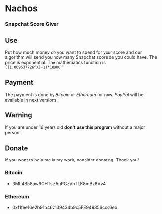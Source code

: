 # Nachos
### Snapchat Score Giver

## Use

Put how much money do you want to spend for your score and our algorithm will send you how many Snapchat score de you could have.
The price is exponential. The mathematics function is ``((1.009637726^X)-1)*10000``

## Payment

The payment is done by <i>Bitcoin</i> or <i>Ethereum</i> for now. <i>PayPal</i> will be available in next versions. 

## Warning

If you are under 16 years old <strong>don't use this program</strong> without a major person.

## Donate

If you want to help me in my work, consider donating. Thank you!

### Bitcoin

- 3ML4B58aw9CHTsjE5nPGzVhTLK8mBz8Vv4

### Ethereum

- 0xf1fee16e2b91b462139434b9c5FE949856ccc6eb
